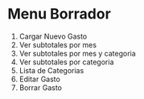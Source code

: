 # Menu Borrador

1. Cargar Nuevo Gasto
1. Ver subtotales por mes 
1. Ver subtotales por mes y categoria 
1. Ver subtotales por categoria 
1. Lista de Categorias
1. Editar Gasto
1. Borrar Gasto
